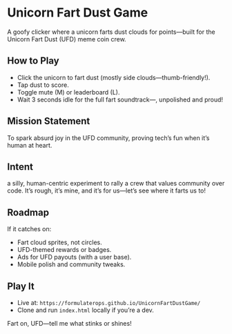 # Unicorn Fart Dust Game

A goofy clicker where a unicorn farts dust clouds for points—built for the Unicorn Fart Dust (UFD) meme coin crew.

## How to Play
- Click the unicorn to fart dust (mostly side clouds—thumb-friendly!).
- Tap dust to score.
- Toggle mute (M) or leaderboard (L).
- Wait 3 seconds idle for the full fart soundtrack—, unpolished and proud!

## Mission Statement
To spark absurd joy in the UFD community, proving tech’s fun when it’s human at heart.

## Intent
 a silly, human-centric experiment to rally a crew that values community over code. It’s rough, it’s mine, and it’s for us—let’s see where it farts us to!

## Roadmap
If it catches on:
- Fart cloud sprites, not circles.
- UFD-themed rewards or badges.
- Ads for UFD payouts (with a user base).
- Mobile polish and community tweaks.

## Play It
- Live at: `https://formulaterops.github.io/UnicornFartDustGame/`
- Clone and run `index.html` locally if you’re a dev.

Fart on, UFD—tell me what stinks or shines!
